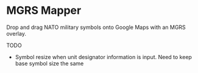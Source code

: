 # MGRS Mapper
Drop and drag NATO military symbols onto Google Maps with an MGRS overlay.



TODO
- Symbol resize when unit designator information is input. Need to keep base symbol size the same 
